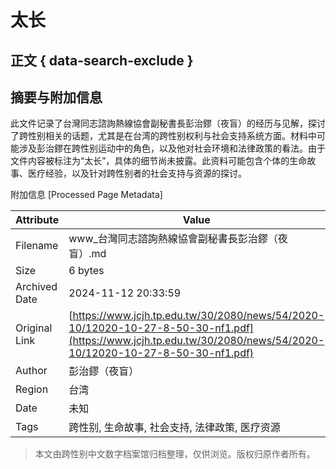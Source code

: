 # 太长

## 正文 { data-search-exclude }


## 摘要与附加信息

<!-- tcd_abstract -->
此文件记录了台灣同志諮詢熱線協會副秘書長彭治鏐（夜盲）的经历与见解，探讨了跨性别相关的话题，尤其是在台湾的跨性别权利与社会支持系统方面。材料中可能涉及彭治鏐在跨性别运动中的角色，以及他对社会环境和法律政策的看法。由于文件内容被标注为“太长”，具体的细节尚未披露。此资料可能包含个体的生命故事、医疗经验，以及针对跨性别者的社会支持与资源的探讨。
<!-- tcd_abstract_end -->

附加信息 [Processed Page Metadata]

| Attribute       | Value                                  |
|-----------------|----------------------------------------|
| Filename        | www_台灣同志諮詢熱線協會副秘書長彭治鏐（夜盲）.md                             |
| Size            | 6 bytes                           |
| Archived Date   | 2024-11-12 20:33:59                             |
| Original Link   | [https://www.jcjh.tp.edu.tw/30/2080/news/54/2020-10/12020-10-27-8-50-30-nf1.pdf](https://www.jcjh.tp.edu.tw/30/2080/news/54/2020-10/12020-10-27-8-50-30-nf1.pdf)                       |
| Author          | 彭治鏐（夜盲）                               |
| Region          | 台湾                               |
| Date            | 未知                                 |
| Tags            | 跨性别, 生命故事, 社会支持, 法律政策, 医疗资源                                 |
>
> 本文由跨性别中文数字档案馆归档整理，仅供浏览。版权归原作者所有。
>